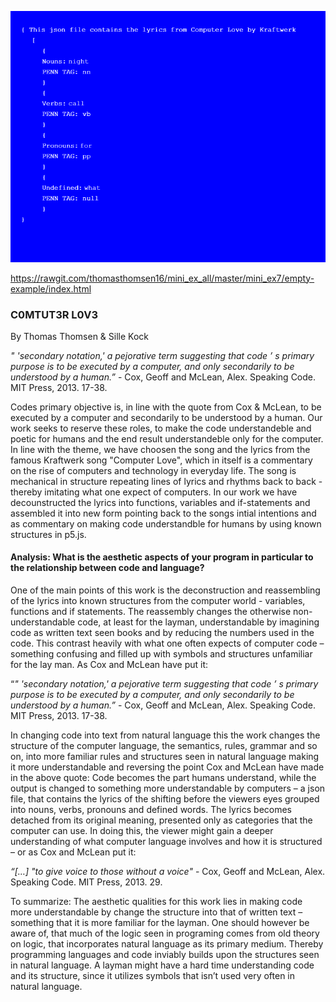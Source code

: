 ![alt text](Mini_ex7_scr.png)

https://rawgit.com/thomasthomsen16/mini_ex_all/master/mini_ex7/empty-example/index.html

### C0MTUT3R L0V3 

By Thomas Thomsen & Sille Kock

*" 'secondary notation,'  a pejorative term suggesting that code ’ s primary purpose is to be executed by a computer, and only secondarily to be understood by a human.”* - Cox, Geoff and McLean, Alex. Speaking Code. MIT Press, 2013. 17-38.

Codes primary objective is, in line with the quote from Cox & McLean, to be executed by a computer and secondarily to be understood by a human. Our work seeks to reserve these roles, to make the code understandeble and poetic for humans and the end result understandeble only for the computer.
   In line with the theme, we have choosen the song and the lyrics from the famous Kraftwerk song "Computer Love", which in itself is a commentary on the rise of computers and technology in everyday life. The song is mechanical in structure repeating lines of lyrics and rhythms back to back - thereby imitating what one expect of computers.
   In our work we have decounstructed the lyrics into functions, variables and if-statements and assembled it into new form pointing back to the songs intial intentions and as commentary on making code understandble for humans by using known structures in p5.js.

#### Analysis: What is the aesthetic aspects of your program in particular to the relationship between code and language?

One of the main points of this work is the deconstruction and reassembling of the lyrics into known structures from the computer world - variables, functions and if statements. The reassembly changes the otherwise non-understandable code, at least for the layman, understandable by imagining code as written text seen books and by reducing the numbers used in the code. This contrast heavily with what one often expects of computer code – something confusing and filled up with symbols and structures unfamiliar for the lay man. As Cox and McLean have put it: 

“*" 'secondary notation,'  a pejorative term suggesting that code ’ s primary purpose is to be executed by a computer, and only secondarily to be understood by a human.”* - Cox, Geoff and McLean, Alex. Speaking Code. MIT Press, 2013. 17-38.

 In changing code into text from natural language this the work changes the structure of the computer language, the semantics, rules, grammar and so on, into more familiar rules and structures seen in natural language making it more understandable and reversing the point Cox and McLean have made in the above quote: Code becomes the part humans understand, while the output is changed to something more understandable by computers – a json file, that contains the lyrics of the shifting before the viewers eyes grouped into nouns, verbs, pronouns and defined words. The lyrics becomes detached from its original meaning, presented only as categories that the computer can use. In doing this, the viewer might gain a deeper understanding of what computer language involves and how it is structured – or as Cox and McLean put it: 

*“[…] "to give voice to those without a voice"* - Cox, Geoff and McLean, Alex. Speaking Code. MIT Press, 2013. 29.

To summarize: The aesthetic qualities for this work lies in making code more understandable by change the structure into that of written text – something that it is more familiar for the layman. One should however be aware of, that much of the logic seen in programing comes from old theory on logic, that incorporates natural language as its primary medium. Thereby programming languages and code inviably builds upon the structures seen in natural language. A layman might have a hard time understanding code and its structure, since it utilizes symbols that isn’t used very often in natural language. 



